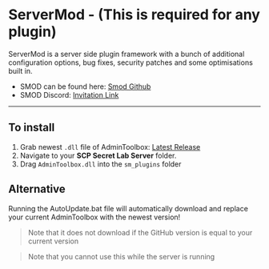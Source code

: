 # ServerMod - (This is required for any plugin)

ServerMod is a server side plugin framework with a bunch of additional configuration options, bug fixes, security patches and some optimisations built in.

* SMOD can be found here: [Smod Github](https://github.com/ServerMod/Smod2)
* SMOD Discord: [Invitation Link](https://discord.gg/8nvmMTr)

***

## To install

1. Grab newest `.dll` file of AdminToolbox: [Latest Release](https://github.com/Rnen/AdminToolbox/releases/latest)
2. Navigate to your **SCP Secret Lab Server** folder.
3. Drag `AdminToolbox.dll` into the `sm_plugins` folder

## Alternative

Running the AutoUpdate.bat file will automatically download and replace your current AdminToolbox with the newest version!

> Note that it does not download if the GitHub version is equal to your current version

> Note that you cannot use this while the server is running